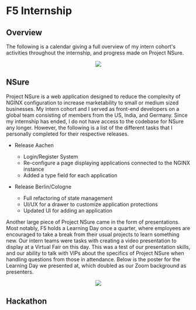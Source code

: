 # F5 Internship
## Overview
The following is a calendar giving a full overview of my intern cohort's activities throughout the internship, and progress made on Project NSure.

<p align="center">
  <img src="https://user-images.githubusercontent.com/59589283/218954868-3651fa1e-6de9-4277-afc2-910d65ea7438.png" />
</p>


## NSure
Project NSure is a web application designed to reduce the complexity of NGINX configuration to increase marketability to small or medium sized businesses. My intern cohort and I served as front-end developers on a global team consisting of members from the US, India, and Germany. Since my internship has ended, I do not have access to the codebase for NSure any longer. However, the following is a list of the different tasks that I personally completed for their respective releases.


-  Release Aachen
    -  Login/Register System
    -  Re-configure a page displaying applications connected to the NGINX instance
    -  Added a type field for each application

-  Release Berlin/Cologne
    - Full refactoring of state management
    - UI/UX for a drawer to customize application protections
    - Updated UI for adding an application


Another large piece of Project NSure came in the form of presentations. Most notably, F5 holds a Learning Day once a quarter, where employees are encouraged to take a break from their usual projects to learn something new. Our intern teams were tasks with creating a video presentation to display at a Virtual Fair on this day. This was a test of our presentation skills, and our ability to talk with VIPs about the specifics of Project NSure when handling questions from those in attendance. Below is the poster for the Learning Day we presented at, which doubled as our Zoom background as presenters. 

<p align="center">
  <img src="https://user-images.githubusercontent.com/59589283/218957020-0163c1e2-f8bf-498c-9491-a92512e04753.png" />
</p>


## Hackathon



